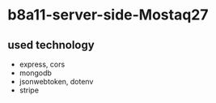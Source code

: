 # b8a11-server-side-Mostaq27

## used technology 
- express, cors
- mongodb
- jsonwebtoken, dotenv
- stripe
